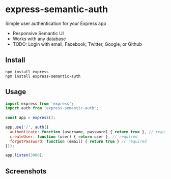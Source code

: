 # express-semantic-auth

Simple user authentication for your Express app

- Responsive Semantic UI
- Works with any database
- TODO: Login with email, Facebook, Twitter, Google, or Github

## Install 

```
npm install express
npm install express-semantic-auth
```

## Usage

```js
import express from 'express';
import auth from 'express-semantic-auth';
 
const app = express();
 
app.use('/', auth({
  authenticate: function (username, password) { return true }, // required
  createUser: function (user) { return user }, // required
  forgotPassword: function (email) { return true } // required
}));

app.listen(3000);
```

## Screenshots




